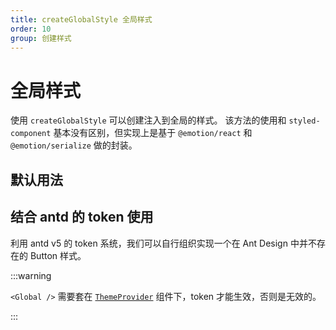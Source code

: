 ```yaml
---
title: createGlobalStyle 全局样式
order: 10
group: 创建样式
---
```


# 全局样式

使用 `createGlobalStyle` 可以创建注入到全局的样式。 该方法的使用和 `styled-component` 基本没有区别，但实现上是基于 `@emotion/react` 和 `@emotion/serialize` 做的封装。

## 默认用法

<code src="../demos/globalStyles/default.tsx"></code>

## 结合 antd 的 token 使用

利用 antd v5 的 token 系统，我们可以自行组织实现一个在 Ant Design 中并不存在的 Button 样式。

<code src="../demos/globalStyles/AntdToken.tsx"></code>

:::warning

`<Global />` 需要套在 [`ThemeProvider`](/usage/theme-provider) 组件下，token 才能生效，否则是无效的。

:::

<code src="../demos/globalStyles/WithoutProvider.tsx"></code>
